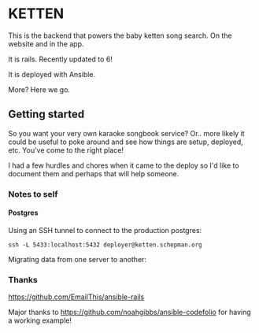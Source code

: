 # KETTEN

This is the backend that powers the baby ketten song search. On the website and in the app.

It is rails. Recently updated to 6!

It is deployed with Ansible.

More? Here we go.

## Getting started

So you want your very own karaoke songbook service? Or.. more likely it could be useful to poke around and see how things are setup, deployed, etc. You've come to the right place!

I had a few hurdles and chores when it came to the deploy so I'd like to document them and perhaps that will help someone.


### Notes to self

#### Postgres

Using an SSH tunnel to connect to the production postgres:

`ssh -L 5433:localhost:5432 deployer@ketten.schepman.org`

Migrating data from one server to another:



### Thanks

https://github.com/EmailThis/ansible-rails

Major thanks to https://github.com/noahgibbs/ansible-codefolio for having a working example!
